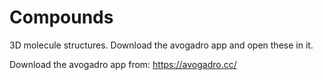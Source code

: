 # Compounds

3D molecule structures. Download the avogadro app and open these in it.

Download the avogadro app from: https://avogadro.cc/

